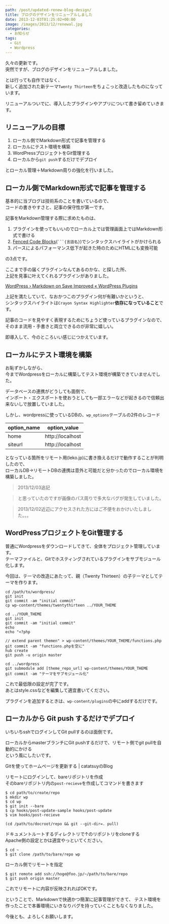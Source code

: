 ```yaml
---
path: /post/updated-renew-blog-design/
title: ブログのデザインをリニューアルしました
date: 2013-12-03T01:25:02+00:00
image: /images/2013/12/renewal.jpg
categories:
  - お知らせ
tags:
  - Git
  - Wordpress
---
```

久々の更新です。  
突然ですが、ブログのデザインをリニューアルしました。

とは行っても自作ではなく、  
新しく追加された新テーマ`Twenty Thirteen`をちょこっと改造したものになっています。

リニューアルついでに、導入したプラグインやアプリについて書き留めていきます。

<!--more-->

リニューアルの目標
----------------------------------------

  1. ローカル側でMarkdown形式で記事を管理する
  2. ローカルにテスト環境を構築
  3. WordPressプロジェクトをGit管理する
  4. ローカルから`git push`するだけでデプロイ

とローカル管理＋Markdown周りの強化を行いました。

ローカル側でMarkdown形式で記事を管理する
----------------------------------------

基本的に当ブログは技術系のことを書いているので、  
コードの書きやすさと、記事の保守性が第一です。

記事をMarkdown管理する際に求めたものは、

  1. プラグインを使ってもいいのでローカル上では管理画面上ではMarkdown形式で書ける
  2. [Fenced Code Blocks](https://help.github.com/articles/github-flavored-markdown#fenced-code-blocks)(```` ```{言語名} ````)でシンタックスハイライトがかけられる
  3. パースによるパフォーマンス低下が起きた時のためにHTMLにも変換可能

の3点です。

ここまで手の届くプラグインなんてあるのかな、と探した所、  
上記を見事に叶えてくれるプラグインがありました。

[WordPress › Markdown on Save Improved &laquo; WordPress Plugins](http://wordpress.org/plugins/markdown-on-save-improved/)

上記を満たしていて、なおかつこのプラグイン何が有難いかというと、  
シンタックスハイライトは`Crayon Syntax Highlighter`**依存になっていること**です。

記事のコードを見やすく表現するためにちょうど使っているプラグインなので、  
そのまま流用・手書きと両立できるのが非常に嬉しい。

即導入して、今のところいい感じにつかえています。

ローカルにテスト環境を構築
----------------------------------------

お恥ずかしながら、  
今までWordpressをローカルに構築してテスト環境が構築できていませんでした。

データベースの連携がどうしても面倒で、  
インポート・エクスポートを使おうとしても一部エラーなどが起きるので信頼出来ないしで放置していました。

しかし、wordpressに使っているDBの、`wp_options`テーブルの2件のレコード

| option_name | option_value     |
| ----------- | ---------------- |
| home        | http://localhost |
| siteurl     | http://localhost |

となっている箇所をリモート用(leko.jp)に書き換えるだけで動作することが判明したので、  
ローカルDB→リモートDBの連携は意外と可能だと分かったのでローカル環境を構築しました。

> 2013/12/03追記
    
> と思っていたのですが画像のパス周りで多大なバグが発生していました。
    
> 2013/12/02近辺にアクセスされた方にはご不便をおかけいたしました。。。

WordPressプロジェクトをGit管理する
----------------------------------------

普通にWordpressをダウンロードしてきて、全体をプロジェクト管理しています。  
テーマファイルと、Gitでホスティングされているプラグインをサブモジュール化します。

今回は、テーマの改造にあたって、親（Twenty Thirteen）の子テーマとしてテーマを作ります。

```shell
cd /path/to/wordpress/
git init
git commit -am "initial commit"
cp wp-content/themes/twentythirteen ../YOUR_THEME

cd ../YOUR_THEME
git init
git commit -am "initial commit"
echo    
echo "<?php

// extend parent themen" > wp-content/themes/YOUR_THEME/functions.php
git commit -am "functions.phpを空に"
hub create
git push -u origin master

cd ../wordpress
git submodule add [theme_repo_url] wp-content/themes/YOUR_THEME
git commit -am "テーマをサブモジュール化"
```

これで最低限の設定が完了です。  
あとはstyle.cssなどを編集して適宜書いてください。

プラグインを追加するときは、`wp-content/plugins`の中にaddするだけです。

## ローカルから Git push するだけでデプロイ

いちいちsshでログインしてGit pullするのは面倒です。

ローカルからmasterブランチにGit pushするだけで、リモート側でgit pullを自動的にかける  
という風にしたいです。

<span class="removed_link" title="http://blog.catatsuy.org/a/142">Gitを使ってホームページを更新する | catatsuyのBlog</span>

リモートにログインして、bareリポジトリを作成  
そのbareリポジトリ内の`post-recieve`を作成してコマンドを書きます

```shell
$ cd path/to/create/repo
$ mkdir wp
$ cd wp
$ git init --bare
$ cp hooks/post-update-sample hooks/post-update
$ vim hooks/post-recieve
```

```shell
(cd /path/to/docroot/repo && git --git-dir=. pull)
```

ドキュメントルートするディレクトリで↑のリポジトリをcloneする  
Apache側の設定とかは適宜やっといてください。

```shell
$ cd ~
$ git clone /path/to/bare/repo wp
```

ローカル側でリモートを指定

```shell
$ git remote add ssh://hoge@foo.jp/~/path/to/bare/repo
$ git push origin master
```

これでリモートに内容が反映されればOKです。

ということで、Markdownで快適かつ簡潔に記事管理ができて、 テスト環境を作ったことで本番環境にいきなりバグを持っていくこともなくなりました。

今後とも、よろしくお願いします。

<div style="font-size:0px;height:0px;line-height:0px;margin:0;padding:0;clear:both">
</div>
